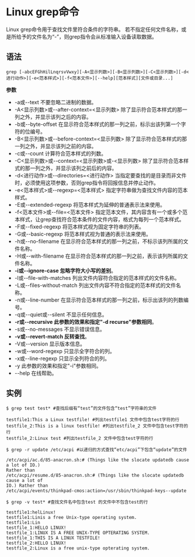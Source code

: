 # Linux grep命令

Linux grep命令用于查找文件里符合条件的字符串。
若不指定任何文件名称，或是所给予的文件名为“-”，则grep指令会从标准输入设备读取数据。

## 语法

`grep [-abcEFGhHilLnqrsvVwxy][-A<显示列数>][-B<显示列数>][-C<显示列数>][-d<进行动作>][-e<范本样式>][-f<范本文件>][--help][范本样式][文件或目录...]`

**参数**

* -a或--text 不要忽略二进制的数据。
* -A<显示列数>或--after-context=<显示列数> 除了显示符合范本样式的那一列之外，并显示该列之后的内容。
* -b或--byte-offset 在显示符合范本样式的那一列之前，标示出该列第一个字符的位编号。
* -B<显示列数>或--before-context=<显示列数> 除了显示符合范本样式的那一列之外，并显示该列之前的内容。
* -c或--count 计算符合范本样式的列数。
* -C<显示列数>或--context=<显示列数>或-<显示列数> 除了显示符合范本样式的那一列之外，并显示该列之前后的内容。
* -d<进行动作>或--directories=<进行动作> 当指定要查找的是目录而非文件时，必须使用这项参数，否则grep指令将回报信息并停止动作。
* -e<范本样式>或--regexp=<范本样式> 指定字符串做为查找文件内容的范本样式。
* -E或--extended-regexp 将范本样式为延伸的普通表示法来使用。
* -f<范本文件>或--file=<范本文件> 指定范本文件，其内容含有一个或多个范本样式，让grep查找符合范本条件的文件内容，格式为每列一个范本样式。
* -F或--fixed-regexp 将范本样式视为固定字符串的列表。
* -G或--basic-regexp 将范本样式视为普通的表示法来使用。
* -h或--no-filename 在显示符合范本样式的那一列之前，不标示该列所属的文件名称。
* -H或--with-filename 在显示符合范本样式的那一列之前，表示该列所属的文件名称。
* **-i或--ignore-case 忽略字符大小写的差别**。
* -l或--file-with-matches 列出文件内容符合指定的范本样式的文件名称。
* -L或--files-without-match 列出文件内容不符合指定的范本样式的文件名称。
* -n或--line-number 在显示符合范本样式的那一列之前，标示出该列的列数编号。
* -q或--quiet或--silent 不显示任何信息。
* **-r或--recursive 此参数的效果和指定"-d recurse"参数相同**。
* -s或--no-messages 不显示错误信息。
* **-v或--revert-match 反转查找**。
* -V或--version 显示版本信息。
* -w或--word-regexp 只显示全字符合的列。
* -x或--line-regexp 只显示全列符合的列。
* -y 此参数的效果和指定"-i"参数相同。
* --help 在线帮助。

## 实例

```
$ grep test test* #查找后缀有“test”的文件包含“test”字符串的文件  

testfile1:This a Linux testfile! #列出testfile1 文件中包含test字符的行  
testfile_2:This is a linux testfile! #列出testfile_2 文件中包含test字符的行  
testfile_2:Linux test #列出testfile_2 文件中包含test字符的行 
```
```
$ grep -r update /etc/acpi #以递归的方式查找“etc/acpi”下包含“update”的文件
  
/etc/acpi/ac.d/85-anacron.sh:# (Things like the slocate updatedb cause a lot of IO.)  
Rather than  
/etc/acpi/resume.d/85-anacron.sh:# (Things like the slocate updatedb cause a lot of  
IO.) Rather than  
/etc/acpi/events/thinkpad-cmos:action=/usr/sbin/thinkpad-keys--update 
```
```
$ grep -v test* #查找文件名中包含test 的文件中不包含test的行

testfile1:helLinux!  
testfile1:Linis a free Unix-type operating system.  
testfile1:Lin  
testfile_1:HELLO LINUX!  
testfile_1:LINUX IS A FREE UNIX-TYPE OPTERATING SYSTEM.  
testfile_1:THIS IS A LINUX TESTFILE!  
testfile_2:HELLO LINUX!  
testfile_2:Linux is a free unix-type opterating system.
```

